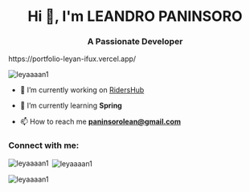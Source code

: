 <h1 align="center">Hi 👋, I'm LEANDRO PANINSORO</h1>
<h3 align="center">A Passionate Developer</h3>
https://portfolio-leyan-ifux.vercel.app/
<p align="left"> <img src="https://komarev.com/ghpvc/?username=leyaaaan1&label=Profile%20views&color=0e75b6&style=flat" alt="leyaaaan1" /> </p>

- 🔭 I’m currently working on [RidersHub](https://github.com/Leyaaaan1/RidersHub)

- 🌱 I’m currently learning **Spring**

- 📫 How to reach me **paninsorolean@gmail.com**

<h3 align="left">Connect with me:</h3>
<p align="left">
</p>


<p><img align="left" src="https://github-readme-stats.vercel.app/api/top-langs?username=leyaaaan1&show_icons=true&locale=en&layout=compact" alt="leyaaaan1" /></p>

<p>&nbsp;<img align="center" src="https://github-readme-stats.vercel.app/api?username=leyaaaan1&show_icons=true&theme=dracula&locale=en" alt="leyaaaan1" /></p>

<p><img align="center" src="https://github-readme-streak-stats.herokuapp.com/?user=leyaaaan1&" alt="leyaaaan1" /></p>

